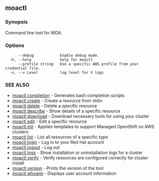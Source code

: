 ## moactl



### Synopsis

Command line tool for MOA.

### Options

```
      --debug            Enable debug mode.
  -h, --help             help for moactl
      --profile string   Use a specific AWS profile from your credential file.
  -v, --v Level          log level for V logs
```

### SEE ALSO

* [moactl completion](moactl_completion.md)	 - Generates bash completion scripts
* [moactl create](moactl_create.md)	 - Create a resource from stdin
* [moactl delete](moactl_delete.md)	 - Delete a specific resource
* [moactl describe](moactl_describe.md)	 - Show details of a specific resource
* [moactl download](moactl_download.md)	 - Download necessary tools for using your cluster
* [moactl edit](moactl_edit.md)	 - Edit a specific resource
* [moactl init](moactl_init.md)	 - Applies templates to support Managed OpenShift on AWS clusters
* [moactl list](moactl_list.md)	 - List all resources of a specific type
* [moactl login](moactl_login.md)	 - Log in to your Red Hat account
* [moactl logout](moactl_logout.md)	 - Log out
* [moactl logs](moactl_logs.md)	 - Show installation or uninstallation logs for a cluster
* [moactl verify](moactl_verify.md)	 - Verify resources are configured correctly for cluster install
* [moactl version](moactl_version.md)	 - Prints the version of the tool
* [moactl whoami](moactl_whoami.md)	 - Displays user account information

